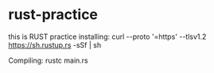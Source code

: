 # rust-practice
this is RUST practice
installing:
curl --proto '=https' --tlsv1.2 https://sh.rustup.rs -sSf | sh

Compiling:
rustc main.rs
